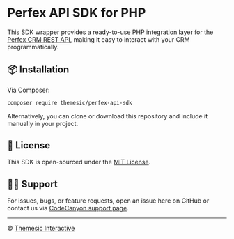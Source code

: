 # Perfex API SDK for PHP

This SDK wrapper provides a ready-to-use PHP integration layer for the [Perfex CRM REST API](https://1.envato.market/rest-api-for-perfex), making it easy to interact with your CRM programmatically.

## 📦 Installation

Via Composer:

```bash
composer require themesic/perfex-api-sdk
```

Alternatively, you can clone or download this repository and include it manually in your project.
## 📝 License

This SDK is open-sourced under the [MIT License](LICENSE).

## 🙋‍♂️ Support

For issues, bugs, or feature requests, open an issue here on GitHub or contact us via [CodeCanyon support page](https://1.envato.market/rest-api-for-perfex).

---

© [Themesic Interactive](https://themesic.com)
